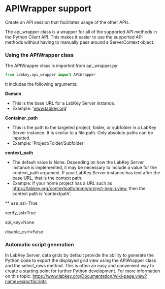 # APIWrapper support

Create an API session that facilitates usage of the other APIs. 

The api_wrapper class is a wrapper for all of the supported API methods in the Python Client API. This makes it easier to use the supported API methods without having to manually pass around a ServerContext object.

### Using the APIWrapper class

The APIWrapper class is imported from api_wrapper.py:

```python
from labkey.api_wrapper import APIWrapper
```

It includes the following arguments:

**Domain**
- This is the base URL for a LabKey Server instance.
- Example: 'www.labkey.org'

**Container_path**
- This is the path to the targeted project, folder, or subfolder in a LabKey Server instance. It is similar to a file path. Only absolute paths can be inputted.
- Example: 'Project/Folder/Subfolder'

**context_path** 
- The default value is None. Depending on how the LabKey Server instance is implemented, it may be necessary to include a value for the context_path argument. If your LabKey Server instance has text after the base URL, that is the context path. 
- Example: If your home project has a URL such as https://labkey.org/contextpath/home/project-begin.view, then the context path is 'contextpath'.

**
use_ssl=True

verify_ssl=True

api_key=None

disable_csrf=False



### Automatic script generation

In LabKey Server, data grids by default provide the ability to generate the Python code to export the displayed grid view using the APIWrapper class and the select_rows method. This is often an easy and convenient way to create a starting point for further Python development. For more information on this topic: https://www.labkey.org/Documentation/wiki-page.view?name=exportScripts
